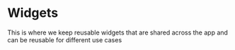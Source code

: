 # Widgets

This is where we keep reusable widgets that are shared across the app and can be reusable for different
use cases
